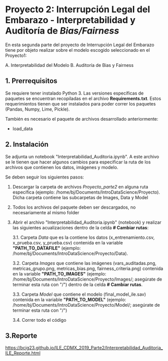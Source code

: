 ﻿﻿﻿﻿﻿﻿﻿
# Proyecto 2: Interrupción Legal del Embarazo - Interpretabilidad y Auditoría de *Bias/Fairness*

En esta segunda parte del proyecto de Interrupción Legal del Embarazo tiene por objeto realizar sobre el modelo escogido seleccionado en el Proyecto1:

A. Interpretabilidad del Modelo
B. Auditoría de Bias y Fairness

## 1. Prerrequisitos

Se requiere tener instalado Python 3. Las versiones específicas de paquetes se encuentran recopiladas en el archivo **Requirements.txt**. Estos requerimientos tienen que ser instalados para poder correr los paquetes (Pandas, Numpy, Lime, Pickle).

También es necesario el paquete de archivos desarrollado anteriormente:
+ load_data


## 2. Instalación

Se adjunta un notebook "Interpretabilidad_Auditoria.ipynb". A este archivo se le tienen que hacer algunos cambios para especificar la ruta de los archivos que contienen los datos, imágenes y modelo. 

Se deben seguir los siguientes pasos:

 1. Descargar la carpeta de archivos *Proyecto_parte2* en alguna ruta específica (ejemplo: /home/bj/Documents/IntroDataScience/Proyecto). Dicha carpeta contiene las subcarpetas de Images, Data y Model

 2. Todos los archivos del paquete deben ser descargados, no necesariamente al mismo folder
 3. Abrir el archivo "Interpretabilidad_Auditoria.ipynb" (notebook) y realizar las siguientes acualizaciones dentro de la celda **# Cambiar rutas**:
              
      3.1. Carpeta *Data* que es la contiene los datos (x\_entrenamiento.csv, x\_prueba.csv, y\_prueba.csv) contenida en la variable **"PATH\_TO\_DATAFILE"** (ejemplo: /home/bj/Documents/IntroDataScience/Proyecto/Data).
              
      3.2. Carpeta *Images* que contiene las imágenes (vars\_auditadas.png, metricas\_grupo.png, metricas\_bias.png, fairness\_criteria.png) contenida en la variable **"PATH\_TO\_IMAGES"** (ejemplo: /home/bj/Documents/IntroDataScience/Proyecto/Images/; asegúrate de terminar esta ruta con "/") dentro de la celda **# Cambiar rutas**.
      
      3.3. Carpeta *Model* que contiene el modelo (final\_model\_ile.sav) contenida en la variable **"PATH\_TO\_MODEL"** (ejemplo: /home/bj/Documents/IntroDataScience/Proyecto/Model/; asegúrate de terminar esta ruta con "/") 
      
      3.4. Correr todo el código

## 3.Reporte

https://bcjg23.github.io/ILE_CDMX_2019_Parte2/Interpretabilidad_Auditoria_ILE_Reporte.html




